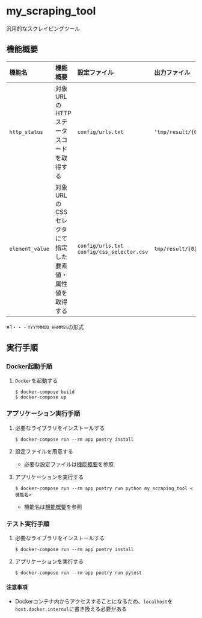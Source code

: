 # my_scraping_tool
汎用的なスクレイピングツール

## 機能概要
|機能名|機能概要|設定ファイル|出力ファイル|備考|
|:--|:--|:--|:--|:--|
|`http_status`|対象URLのHTTPステータスコードを取得する|`config/urls.txt`|`'tmp/result/{0}_http_status_getter.csv'`|`{0}`・・・※1|
|`element_value`|対象URLのCSSセレクタにて指定した要素値・属性値を取得する|`config/urls.txt`</br>`config/css_selector.csv`|`tmp/result/{0}_element_value_getter.csv`|`{0}`・・・※1|

※1・・・`YYYYMMDD_HHMMSS`の形式

## 実行手順
### Docker起動手順
1. `Docker`を起動する
   ```
   $ docker-compose build
   $ docker-compose up
   ```

### アプリケーション実行手順
1. 必要なライブラリをインストールする
   ```
   $ docker-compose run --rm app poetry install
   ```

1. 設定ファイルを用意する
   - 必要な設定ファイルは[機能概要](#機能概要)を参照

1. アプリケーションを実行する
   ```
   $ docker-compose run --rm app poetry run python my_scraping_tool <機能名>
   ```

   - 機能名は[機能概要](#機能概要)を参照

### テスト実行手順
1. 必要なライブラリをインストールする
   ```
   $ docker-compose run --rm app poetry install
   ```
1. アプリケーションを実行する
   ```
   $ docker-compose run --rm app poetry run pytest
   ```

#### 注意事項
- Dockerコンテナ内からアクセスすることになるため、`localhost`を`host.docker.internal`に書き換える必要がある
